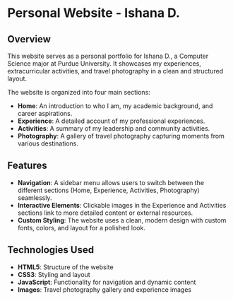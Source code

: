 # Personal Website - Ishana D.

## Overview
This website serves as a personal portfolio for Ishana D., a Computer Science major at Purdue University. It showcases my experiences, extracurricular activities, and travel photography in a clean and structured layout. 

The website is organized into four main sections:
- **Home**: An introduction to who I am, my academic background, and career aspirations.
- **Experience**: A detailed account of my professional experiences.
- **Activities**: A summary of my leadership and community activities.
- **Photography**: A gallery of travel photography capturing moments from various destinations.

## Features
- **Navigation**: A sidebar menu allows users to switch between the different sections (Home, Experience, Activities, Photography) seamlessly.
- **Interactive Elements**: Clickable images in the Experience and Activities sections link to more detailed content or external resources.
- **Custom Styling**: The website uses a clean, modern design with custom fonts, colors, and layout for a polished look.

## Technologies Used
- **HTML5**: Structure of the website
- **CSS3**: Styling and layout
- **JavaScript**: Functionality for navigation and dynamic content
- **Images**: Travel photography gallery and experience images
